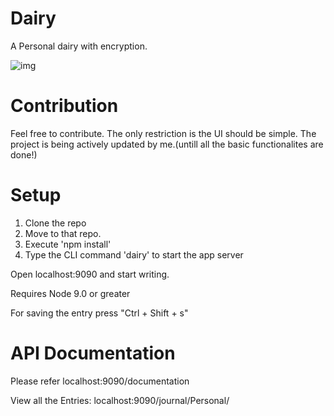# Dairy
A Personal dairy with encryption. 

![img](https://preview.ibb.co/kvYzLw/Screen_Shot_2017_11_02_at_11_17_21_PM.png)

# Contribution

Feel free to contribute. The only restriction is the UI should be simple.
The project is being actively updated by me.(untill all the basic functionalites are done!)

# Setup
1. Clone the repo
2. Move to that repo.  
3. Execute 'npm install' 
4. Type the CLI command 'dairy' to start the app server

Open localhost:9090 and start writing.

Requires Node 9.0 or greater

For saving the entry press "Ctrl + Shift + s"

# API Documentation
Please refer localhost:9090/documentation

View all the Entries: localhost:9090/journal/Personal/